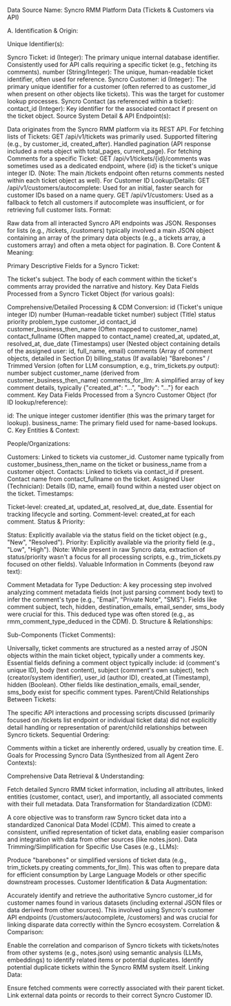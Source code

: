Data Source Name: Syncro RMM Platform Data (Tickets & Customers via API)

A. Identification & Origin:

Unique Identifier(s):

Syncro Ticket:
id (Integer): The primary unique internal database identifier. Consistently used for API calls requiring a specific ticket (e.g., fetching its comments).
number (String/Integer): The unique, human-readable ticket identifier, often used for reference.
Syncro Customer:
id (Integer): The primary unique identifier for a customer (often referred to as customer_id when present on other objects like tickets). This was the target for customer lookup processes.
Syncro Contact (as referenced within a ticket):
contact_id (Integer): Key identifier for the associated contact if present on the ticket object.
Source System Detail & API Endpoint(s):

Data originates from the Syncro RMM platform via its REST API.
For fetching lists of Tickets: GET /api/v1/tickets was primarily used.
Supported filtering (e.g., by customer_id, created_after).
Handled pagination (API response included a meta object with total_pages, current_page).
For fetching Comments for a specific Ticket: GET /api/v1/tickets/{id}/comments was sometimes used as a dedicated endpoint, where {id} is the ticket's unique integer ID. (Note: The main /tickets endpoint often returns comments nested within each ticket object as well).
For Customer ID Lookup/Details:
GET /api/v1/customers/autocomplete: Used for an initial, faster search for customer IDs based on a name query.
GET /api/v1/customers: Used as a fallback to fetch all customers if autocomplete was insufficient, or for retrieving full customer lists.
Format:

Raw data from all interacted Syncro API endpoints was JSON.
Responses for lists (e.g., /tickets, /customers) typically involved a main JSON object containing an array of the primary data objects (e.g., a tickets array, a customers array) and often a meta object for pagination.
B. Core Content & Meaning:

Primary Descriptive Fields for a Syncro Ticket:

The ticket's subject.
The body of each comment within the ticket's comments array provided the narrative and history.
Key Data Fields Processed from a Syncro Ticket Object (for various goals):

Comprehensive/Detailed Processing & CDM Conversion:
id (Ticket's unique integer ID)
number (Human-readable ticket number)
subject (Title)
status
priority
problem_type
customer_id
contact_id
customer_business_then_name (Often mapped to customer_name)
contact_fullname (Often mapped to contact_name)
created_at, updated_at, resolved_at, due_date (Timestamps)
user (Nested object containing details of the assigned user: id, full_name, email)
comments (Array of comment objects, detailed in Section D)
billing_status (If available)
"Barebones" / Trimmed Version (often for LLM consumption, e.g., trim_tickets.py output):
number
subject
customer_name (derived from customer_business_then_name)
comments_for_llm: A simplified array of key comment details, typically {"created_at": "...", "body": "..."} for each comment.
Key Data Fields Processed from a Syncro Customer Object (for ID lookup/reference):

id: The unique integer customer identifier (this was the primary target for lookup).
business_name: The primary field used for name-based lookups.
C. Key Entities & Context:

People/Organizations:

Customers: Linked to tickets via customer_id. Customer name typically from customer_business_then_name on the ticket or business_name from a customer object.
Contacts: Linked to tickets via contact_id if present. Contact name from contact_fullname on the ticket.
Assigned User (Technician): Details (ID, name, email) found within a nested user object on the ticket.
Timestamps:

Ticket-level: created_at, updated_at, resolved_at, due_date. Essential for tracking lifecycle and sorting.
Comment-level: created_at for each comment.
Status & Priority:

Status: Explicitly available via the status field on the ticket object (e.g., "New", "Resolved").
Priority: Explicitly available via the priority field (e.g., "Low", "High").
(Note: While present in raw Syncro data, extraction of status/priority wasn't a focus for all processing scripts, e.g., trim_tickets.py focused on other fields).
Valuable Information in Comments (beyond raw text):

Comment Metadata for Type Deduction: A key processing step involved analyzing comment metadata fields (not just parsing comment body text) to infer the comment's type (e.g., "Email", "Private Note", "SMS"). Fields like comment subject, tech, hidden, destination_emails, email_sender, sms_body were crucial for this. This deduced type was often stored (e.g., as rmm_comment_type_deduced in the CDM).
D. Structure & Relationships:

Sub-Components (Ticket Comments):

Universally, ticket comments are structured as a nested array of JSON objects within the main ticket object, typically under a comments key.
Essential fields defining a comment object typically include: id (comment's unique ID), body (text content), subject (comment's own subject), tech (creator/system identifier), user_id (author ID), created_at (Timestamp), hidden (Boolean). Other fields like destination_emails, email_sender, sms_body exist for specific comment types.
Parent/Child Relationships Between Tickets:

The specific API interactions and processing scripts discussed (primarily focused on /tickets list endpoint or individual ticket data) did not explicitly detail handling or representation of parent/child relationships between Syncro tickets.
Sequential Ordering:

Comments within a ticket are inherently ordered, usually by creation time.
E. Goals for Processing Syncro Data (Synthesized from all Agent Zero Contexts):

Comprehensive Data Retrieval & Understanding:

Fetch detailed Syncro RMM ticket information, including all attributes, linked entities (customer, contact, user), and importantly, all associated comments with their full metadata.
Data Transformation for Standardization (CDM):

A core objective was to transform raw Syncro ticket data into a standardized Canonical Data Model (CDM). This aimed to create a consistent, unified representation of ticket data, enabling easier comparison and integration with data from other sources (like notes.json).
Data Trimming/Simplification for Specific Use Cases (e.g., LLMs):

Produce "barebones" or simplified versions of ticket data (e.g., trim_tickets.py creating comments_for_llm). This was often to prepare data for efficient consumption by Large Language Models or other specific downstream processes.
Customer Identification & Data Augmentation:

Accurately identify and retrieve the authoritative Syncro customer_id for customer names found in various datasets (including external JSON files or data derived from other sources). This involved using Syncro's customer API endpoints (/customers/autocomplete, /customers) and was crucial for linking disparate data correctly within the Syncro ecosystem.
Correlation & Comparison:

Enable the correlation and comparison of Syncro tickets with tickets/notes from other systems (e.g., notes.json) using semantic analysis (LLMs, embeddings) to identify related items or potential duplicates.
Identify potential duplicate tickets within the Syncro RMM system itself.
Linking Data:

Ensure fetched comments were correctly associated with their parent ticket.
Link external data points or records to their correct Syncro Customer ID.
